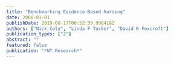 ```yaml
---
title: "Benchmarking Evidence-Based Nursing"
date: 2000-01-01
publishDate: 2019-08-17T06:52:39.990418Z
authors: ["Nick Cole", "Linda F Tucker", "David R Foxcroft"]
publication_types: ["2"]
abstract: ""
featured: false
publication: "*NT Research*"
---
```


